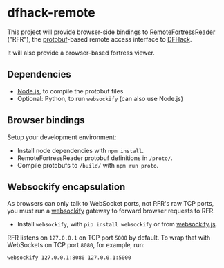 # dfhack-remote

This project will provide browser-side bindings to
[RemoteFortressReader](https://github.com/DFHack/dfhack/tree/master/plugins/remotefortressreader)
("RFR"), the [protobuf](https://developers.google.com/protocol-buffers)-based
remote access interface to [DFHack](https://github.com/DFHack/dfhack).

It will also provide a browser-based fortress viewer.

## Dependencies

* [Node.js](https://nodejs.org/en/), to compile the protobuf files
* Optional: Python, to run `websockify` (can also use Node.js)

## Browser bindings

Setup your development environment:

* Install node dependencies with `npm install`.
* RemoteFortressReader protobuf definitions in `/proto/`.
* Compile protobufs to `/build/` with `npm run proto`.

## Websockify encapsulation

As browsers can only talk to WebSocket ports, not RFR's raw TCP ports,
you must run a [websockify](https://github.com/novnc/websockify) gateway
to forward browser requests to RFR.

* Install `websockify`, with `pip install websockify` or from [websockify.js](https://github.com/novnc/websockify-js).

RFR listens on `127.0.0.1` on TCP port `5000` by default.
To wrap that with WebSockets on TCP port `8080`, for example, run:

```
websockify 127.0.0.1:8080 127.0.0.1:5000
```

